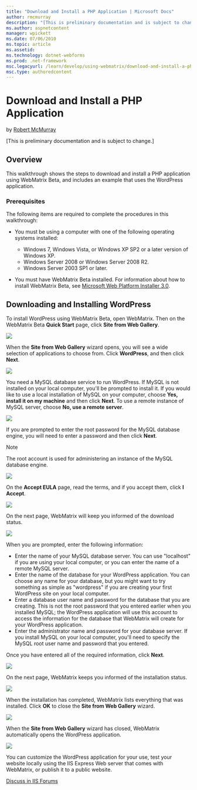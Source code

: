 ```yaml
---
title: "Download and Install a PHP Application | Microsoft Docs"
author: rmcmurray
description: "[This is preliminary documentation and is subject to change.] Overview This walkthrough shows the steps to download and install a PHP application using WebMa..."
ms.author: aspnetcontent
manager: wpickett
ms.date: 07/06/2010
ms.topic: article
ms.assetid: 
ms.technology: dotnet-webforms
ms.prod: .net-framework
msc.legacyurl: /learn/develop/using-webmatrix/download-and-install-a-php-application
msc.type: authoredcontent
---
```

Download and Install a PHP Application
====================
by [Robert McMurray](https://github.com/rmcmurray)

[This is preliminary documentation and is subject to change.]

## Overview

This walkthrough shows the steps to download and install a PHP application using WebMatrix Beta, and includes an example that uses the WordPress application.

### Prerequisites

The following items are required to complete the procedures in this walkthrough:

- You must be using a computer with one of the following operating systems installed: 

    - Windows 7, Windows Vista, or Windows XP SP2 or a later version of Windows XP.
    - Windows Server 2008 or Windows Server 2008 R2.
    - Windows Server 2003 SP1 or later.
- You must have WebMatrix Beta installed. For information about how to install WebMatrix Beta, see [Microsoft Web Platform Installer 3.0](https://go.microsoft.com/fwlink/?LinkID=145510).

## Downloading and Installing WordPress

To install WordPress using WebMatrix Beta, open WebMatrix. Then on the WebMatrix Beta **Quick Start** page, click **Site from Web Gallery**.

[![](download-and-install-a-php-application/_static/image3.png)](download-and-install-a-php-application/_static/image1.png)

When the **Site from Web Gallery** wizard opens, you will see a wide selection of applications to choose from. Click **WordPress**, and then click **Next**.

[![](download-and-install-a-php-application/_static/image7.png)](download-and-install-a-php-application/_static/image5.png)

You need a MySQL database service to run WordPress. If MySQL is not installed on your local computer, you'll be prompted to install it. If you would like to use a local installation of MySQL on your computer, choose **Yes, install it on my machine** and then click **Next**. To use a remote instance of MySQL server, choose **No, use a remote server**.

[![](download-and-install-a-php-application/_static/image11.png)](download-and-install-a-php-application/_static/image9.png)

If you are prompted to enter the root password for the MySQL database engine, you will need to enter a password and then click **Next**.

> [!NOTE]
> The root account is used for administering an instance of the MySQL database engine.

[![](download-and-install-a-php-application/_static/image15.png)](download-and-install-a-php-application/_static/image13.png)

On the **Accept EULA** page, read the terms, and if you accept them, click **I Accept**.

[![](download-and-install-a-php-application/_static/image19.png)](download-and-install-a-php-application/_static/image17.png)

On the next page, WebMatrix will keep you informed of the download status.

[![](download-and-install-a-php-application/_static/image23.png)](download-and-install-a-php-application/_static/image21.png)

When you are prompted, enter the following information:

- Enter the name of your MySQL database server. You can use "localhost" if you are using your local computer, or you can enter the name of a remote MySQL server.
- Enter the name of the database for your WordPress application. You can choose any name for your database, but you might want to try something as simple as "wordpress" if you are creating your first WordPress site on your local computer.
- Enter a database user name and password for the database that you are creating. This is not the root password that you entered earlier when you installed MySQL; the WordPress application will use this account to access the information for the database that WebMatrix will create for your WordPress application.
- Enter the administrator name and password for your database server. If you install MySQL on your local computer, you'll need to specify the MySQL root user name and password that you entered.

Once you have entered all of the required information, click **Next**.

[![](download-and-install-a-php-application/_static/image27.png)](download-and-install-a-php-application/_static/image25.png)

On the next page, WebMatrix keeps you informed of the installation status.

[![](download-and-install-a-php-application/_static/image31.png)](download-and-install-a-php-application/_static/image29.png)

When the installation has completed, WebMatrix lists everything that was installed. Click **OK** to close the **Site from Web Gallery** wizard.

[![](download-and-install-a-php-application/_static/image35.png)](download-and-install-a-php-application/_static/image33.png)

When the **Site from Web Gallery** wizard has closed, WebMatrix automatically opens the WordPress application.

[![](download-and-install-a-php-application/_static/image39.png)](download-and-install-a-php-application/_static/image37.png)

You can customize the WordPress application for your use, test your website locally using the IIS Express Web server that comes with WebMatrix, or publish it to a public website.
  
  
[Discuss in IIS Forums](https://forums.iis.net/1166.aspx)